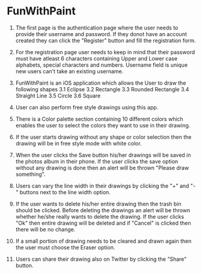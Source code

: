 # FunWithPaint
1. The first page is the authentication page where the user needs to provide their username and password. If they donot have an account created they can click the
   "Register" button and fill the registration form.

2. For the registration page user needs to keep in mind that their password must have atleast 6 characters containing Upper and Lower case alphabets, special characters 
   and numbers. Username field is unique new users can't take an existing username. 

3. FunWithPaint is an iOS application which allows the User to draw the following shapes
   3.1 Eclipse
   3.2 Rectangle
   3.3 Rounded Rectangle
   3.4 Straight Line
   3.5 Circle
   3.6 Square

4. User can also perform free style drawings using this app.

5. There is a Color palette section containing 10 different colors which enables the user to select the colors they want to use in their drawing.

6. If the user starts drawing without any shape or color selection then the drawing will be in free style mode with white color.

7. When the user clicks the Save button his/her drawings will be saved in the photos album in their phone. If the user clicks the save option without any drawing is
   done then an alert will be thrown "Please draw something".

8. Users can vary the line width in their drawings by clicking the "+" and "-" buttons next to the line width option.

9. If the user wants to delete his/her entire drawing then the trash bin should be clicked. Before deleting the drawings an alert will be thrown whether he/she really
   wants to delete the drawing. If the user clicks "Ok" then entire drawing will be deleted and if "Cancel" is clicked then there will be no change.

10. If a small portion of drawing needs to be cleared and drawn again then the user must choose the Eraser option.

11. Users can share their drawing also on Twitter by clicking the "Share" button.
